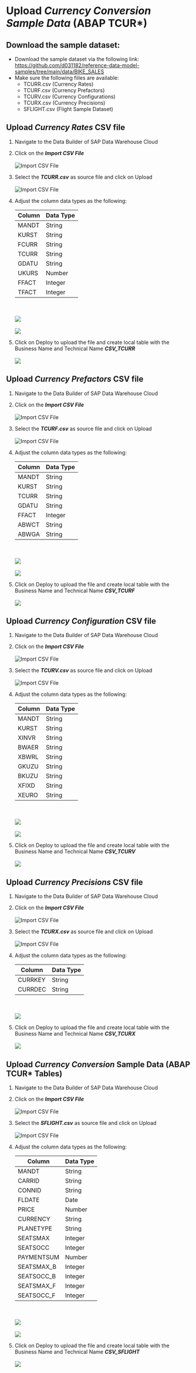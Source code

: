 # Upload <i>Currency Conversion Sample Data</i> (ABAP TCUR*)

## Download the sample dataset:
- Download the sample dataset via the following link: https://github.com/d031182/reference-data-model-samples/tree/main/data/BIKE_SALES
- Make sure the following fiiles are available:
    - TCURR.csv (Currency Rates)
    - TCURF.csv (Currency Prefactors)
    - TCURV.csv (Currency Configurations)
    - TCURX.csv (Currency Precisions)
    - SFLIGHT.csv (Flight Sample Dataset)

       

## Upload <i>Currency Rates</i> CSV file
1. Navigate to the Data Builder of SAP Data Warehouse Cloud
2. Click on the <b><i>Import CSV File</i></b>
  <br><br>![Import CSV File](../images/ImportCSVFile_2.png)
3. Select the <i><b>TCURR.csv</b></i> as source file and click on Upload
  <br><br>![Import CSV File](../images/ImportCSVFile_3.png)
4. Adjust the column data types as the following:

    Column | Data Type
    ---------|---------
    MANDT | String
    KURST | String
    FCURR | String
    TCURR | String
    GDATU | String
    UKURS | Number
    FFACT | Integer
    TFACT | Integer
    
    <br><br>![](../images/create_tcurr_01.png)
    <br><br>![](../images/create_tcurr_02.png)
    
5. Click on Deploy to upload the file and create local table with the Business Name and Technical Name <b><i>CSV_TCURR</i></b>
    <br><br>![](../images/create_tcurr_03.png)

## Upload <i>Currency Prefactors</i> CSV file
1. Navigate to the Data Builder of SAP Data Warehouse Cloud
2. Click on the <b><i>Import CSV File</i></b>
  <br><br>![Import CSV File](../images/ImportCSVFile_2.png)
3. Select the <i><b>TCURF.csv</b></i> as source file and click on Upload
  <br><br>![Import CSV File](../images/ImportCSVFile_3.png)
4. Adjust the column data types as the following:

    Column | Data Type
    ---------|---------
    MANDT | String
    KURST | String
    TCURR | String
    GDATU | String
    FFACT | Integer
    ABWCT | String
    ABWGA | String

    <br><br>![](../images/create_tcurf_01.png)
    <br><br>![](../images/create_tcurf_02.png)

5. Click on Deploy to upload the file and create local table with the Business Name and Technical Name <b><i>CSV_TCURF</i></b>
    <br><br>![](../images/create_tcurf_04.png)

## Upload <i>Currency Configuration</i> CSV file
1. Navigate to the Data Builder of SAP Data Warehouse Cloud
2. Click on the <b><i>Import CSV File</i></b>
  <br><br>![Import CSV File](../images/ImportCSVFile_2.png)
3. Select the <i><b>TCURV.csv</b></i> as source file and click on Upload
  <br><br>![Import CSV File](../images/ImportCSVFile_3.png)
4. Adjust the column data types as the following:

    Column | Data Type
    ---------|---------
    MANDT | String
    KURST | String
    XINVR | String
    BWAER | String
    XBWRL | String
    GKUZU | String
    BKUZU | String
    XFIXD | String
    XEURO | String
    
    <br><br>![](../images/create_tcurv_01.png)
    <br><br>![](../images/create_tcurv_02.png)

5. Click on Deploy to upload the file and create local table with the Business Name and Technical Name <b><i>CSV_TCURV</i></b>
    <br><br>![](../images/create_tcurv_03.png)
        
## Upload <i>Currency Precisions</i> CSV file
1. Navigate to the Data Builder of SAP Data Warehouse Cloud
2. Click on the <b><i>Import CSV File</i></b>
  <br><br>![Import CSV File](../images/ImportCSVFile_2.png)
3. Select the <i><b>TCURX.csv</b></i> as source file and click on Upload
  <br><br>![Import CSV File](../images/ImportCSVFile_3.png)
4. Adjust the column data types as the following:

    Column | Data Type
    ---------|---------
    CURRKEY | String
    CURRDEC | String
        
    <br><br>![](../images/create_tcurx_01.png)

5. Click on Deploy to upload the file and create local table with the Business Name and Technical Name <b><i>CSV_TCURX</i></b>
    <br><br>![](../images/create_tcurx_02.png)
    

## Upload <i>Currency Conversion</i> Sample Data (ABAP TCUR* Tables)
1. Navigate to the Data Builder of SAP Data Warehouse Cloud
2. Click on the <b><i>Import CSV File</i></b>
  <br><br>![Import CSV File](../images/ImportCSVFile_2.png)
3. Select the <i><b>SFLIGHT.csv</b></i> as source file and click on Upload
  <br><br>![Import CSV File](../images/ImportCSVFile_3.png)
4. Adjust the column data types as the following:

    Column | Data Type
    ---------|---------
    MANDT | String
    CARRID | String
    CONNID | String
    FLDATE | Date
    PRICE | Number
    CURRENCY | String
    PLANETYPE | String
    SEATSMAX | Integer
    SEATSOCC | Integer
    PAYMENTSUM | Number
    SEATSMAX_B | Integer
    SEATSOCC_B | Integer
    SEATSMAX_F | Integer
    SEATSOCC_F | Integer
    
    <br><br>![](../images/create_sflight_01.png)
    <br><br>![](../images/create_sflight_02.png)

5. Click on Deploy to upload the file and create local table with the Business Name and Technical Name <b><i>CSV_SFLIGHT</i></b>
    <br><br>![](../images/create_sflight_03.png)

